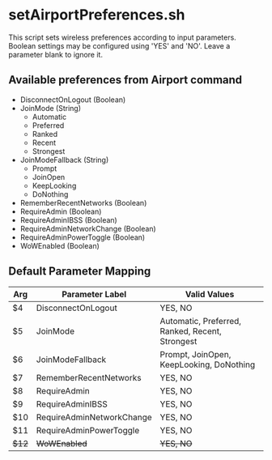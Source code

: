 # setAirportPreferences.sh

This script sets wireless preferences according to input parameters. Boolean settings may be configured using 'YES' and 'NO'. Leave a parameter blank to ignore it.

## Available preferences from Airport command
- DisconnectOnLogout (Boolean)
- JoinMode (String)
  - Automatic
  - Preferred
  - Ranked
  - Recent
  - Strongest
- JoinModeFallback (String)
  - Prompt
  - JoinOpen
  - KeepLooking
  - DoNothing
- RememberRecentNetworks (Boolean)
- RequireAdmin (Boolean)
- RequireAdminIBSS (Boolean)
- RequireAdminNetworkChange (Boolean)
- RequireAdminPowerToggle (Boolean)
- WoWEnabled (Boolean)

## Default Parameter Mapping
| Arg | Parameter Label           | Valid Values                                    |
|-----|---------------------------|-------------------------------------------------|
|  $4 | DisconnectOnLogout        | YES, NO                                         |
|  $5 | JoinMode                  | Automatic, Preferred, Ranked, Recent, Strongest |
|  $6 | JoinModeFallback          | Prompt, JoinOpen, KeepLooking, DoNothing        |
|  $7 | RememberRecentNetworks    | YES, NO                                         |
|  $8 | RequireAdmin              | YES, NO                                         |
|  $9 | RequireAdminIBSS          | YES, NO                                         |
| $10 | RequireAdminNetworkChange | YES, NO                                         |
| $11 | RequireAdminPowerToggle   | YES, NO                                         |
| ~~$12~~ | ~~WoWEnabled~~        | ~~YES, NO~~                                     |
